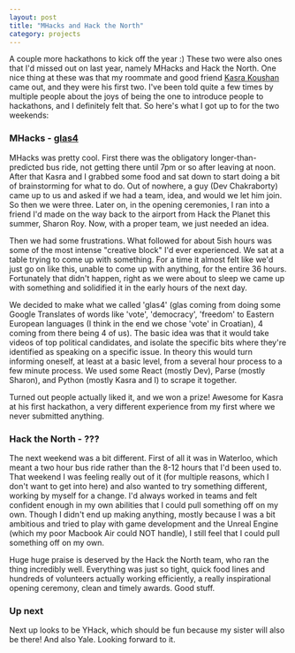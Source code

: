 ```yaml
---
layout: post
title: "MHacks and Hack the North"
category: projects
---
```


A couple more hackathons to kick off the year :) These two were also ones that I'd missed out on last year, namely MHacks and Hack the North. One nice thing at these was that my roommate and good friend [Kasra Koushan](http://kkoushan.com/) came out, and they were his first two. I've been told quite a few times by multiple people about the joys of being the one to introduce people to hackathons, and I definitely felt that. So here's what I got up to for the two weekends:

### MHacks - [glas4](http://glas4.co)
MHacks was pretty cool. First there was the obligatory longer-than-predicted bus ride, not getting there until 7pm or so after leaving at noon. After that Kasra and I grabbed some food and sat down to start doing a bit of brainstorming for what to do. Out of nowhere, a guy (Dev Chakraborty) came up to us and asked if we had a team, idea, and would we let him join. So then we were three. Later on, in the opening ceremonies, I ran into a friend I'd made on the way back to the airport from Hack the Planet this summer, Sharon Roy. Now, with a proper team, we just needed an idea.

Then we had some frustrations. What followed for about 5ish hours was some of the most intense "creative block" I'd ever experienced. We sat at a table trying to come up with something. For a time it almost felt like we'd just go on like this, unable to come up with anything, for the entire 36 hours. Fortunately that didn't happen, right as we were about to sleep we came up with something and solidified it in the early hours of the next day.

We decided to make what we called 'glas4' (glas coming from doing some Google Translates of words like 'vote', 'democracy', 'freedom' to Eastern European languages (I think in the end we chose 'vote' in Croatian), 4 coming from there being 4 of us). The basic idea was that it would take videos of top political candidates, and isolate the specific bits where they're identified as speaking on a specific issue. In theory this would turn informing oneself, at least at a basic level, from a several hour process to a few minute process. We used some React (mostly Dev), Parse (mostly Sharon), and Python (mostly Kasra and I) to scrape it together.

Turned out people actually liked it, and we won a prize! Awesome for Kasra at his first hackathon, a very different experience from my first where we never submitted anything.

### Hack the North - ???
The next weekend was a bit different. First of all it was in Waterloo, which meant a two hour bus ride rather than the 8-12 hours that I'd been used to. That weekend I was feeling really out of it (for multiple reasons, which I don't want to get into here) and also wanted to try something different, working by myself for a change. I'd always worked in teams and felt confident enough in my own abilities that I could pull something off on my own. Though I didn't end up making anything, mostly because I was a bit ambitious and tried to play with game development and the Unreal Engine (which my poor Macbook Air could NOT handle), I still feel that I could pull something off on my own.

Huge huge praise is deserved by the Hack the North team, who ran the thing incredibly well. Everything was just so tight, quick food lines and hundreds of volunteers actually working efficiently, a really inspirational opening ceremony, clean and timely awards. Good stuff.

### Up next
Next up looks to be YHack, which should be fun because my sister will also be there! And also Yale. Looking forward to it.
